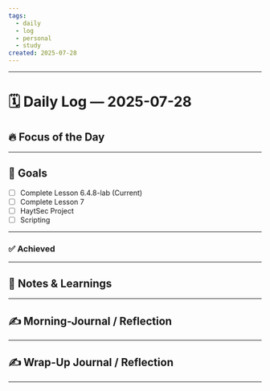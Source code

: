 ```yaml
---
tags:
  - daily
  - log
  - personal
  - study
created: 2025-07-28
---
```

---
# 🗓️ Daily Log — 2025-07-28

## 🔥 Focus of the Day  

---
## 🎯 Goals

- [ ] Complete Lesson 6.4.8-lab (Current)
- [ ] Complete Lesson 7
- [ ] HaytSec Project
- [ ] Scripting

---

### ✅ Achieved

---
## 🧠 Notes & Learnings

---

## ✍️ Morning-Journal / Reflection  

---

## ✍️ Wrap-Up Journal / Reflection

---

